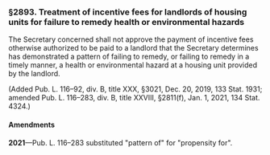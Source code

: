 ### §2893. Treatment of incentive fees for landlords of housing units for failure to remedy health or environmental hazards ###

The Secretary concerned shall not approve the payment of incentive fees otherwise authorized to be paid to a landlord that the Secretary determines has demonstrated a pattern of failing to remedy, or failing to remedy in a timely manner, a health or environmental hazard at a housing unit provided by the landlord.

(Added Pub. L. 116–92, div. B, title XXX, §3021, Dec. 20, 2019, 133 Stat. 1931; amended Pub. L. 116–283, div. B, title XXVIII, §2811(f), Jan. 1, 2021, 134 Stat. 4324.)

#### Amendments ####

**2021**—Pub. L. 116–283 substituted "pattern of" for "propensity for".